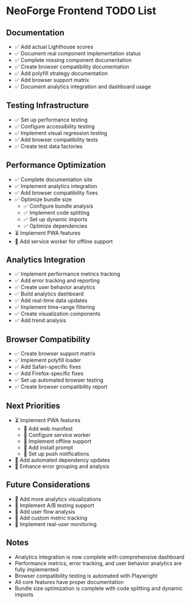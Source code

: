 # NeoForge Frontend TODO List

## Documentation
- ✅ Add actual Lighthouse scores
- ✅ Document real component implementation status
- ✅ Complete missing component documentation
- ✅ Create browser compatibility documentation
- ✅ Add polyfill strategy documentation
- ✅ Add browser support matrix
- ✅ Document analytics integration and dashboard usage

## Testing Infrastructure
- ✅ Set up performance testing
- ✅ Configure accessibility testing
- ✅ Implement visual regression testing
- ✅ Add browser compatibility tests
- ✅ Create test data factories

## Performance Optimization
- ✅ Complete documentation site
- ✅ Implement analytics integration
- ✅ Add browser compatibility fixes
- ✅ Optimize bundle size
  - ✅ Configure bundle analysis
  - ✅ Implement code splitting
  - ✅ Set up dynamic imports
  - ✅ Optimize dependencies
- ⏳ Implement PWA features
- 🔲 Add service worker for offline support

## Analytics Integration
- ✅ Implement performance metrics tracking
- ✅ Add error tracking and reporting
- ✅ Create user behavior analytics
- ✅ Build analytics dashboard
- ✅ Add real-time data updates
- ✅ Implement time-range filtering
- ✅ Create visualization components
- ✅ Add trend analysis

## Browser Compatibility
- ✅ Create browser support matrix
- ✅ Implement polyfill loader
- ✅ Add Safari-specific fixes
- ✅ Add Firefox-specific fixes
- ✅ Set up automated browser testing
- ✅ Create browser compatibility report

## Next Priorities
- ⏳ Implement PWA features
  - 🔲 Add web manifest
  - 🔲 Configure service worker
  - 🔲 Implement offline support
  - 🔲 Add install prompt
  - 🔲 Set up push notifications
- 🔲 Add automated dependency updates
- 🔲 Enhance error grouping and analysis

## Future Considerations
- 🔲 Add more analytics visualizations
- 🔲 Implement A/B testing support
- 🔲 Add user flow analysis
- 🔲 Add custom metric tracking
- 🔲 Implement real-user monitoring

## Notes
- Analytics integration is now complete with comprehensive dashboard
- Performance metrics, error tracking, and user behavior analytics are fully implemented
- Browser compatibility testing is automated with Playwright
- All core features have proper documentation
- Bundle size optimization is complete with code splitting and dynamic imports 